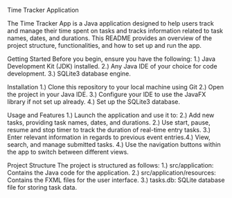Time Tracker Application

The Time Tracker App is a Java application designed to help users track and manage their time spent on tasks and tracks information related to task names, dates, and durations. This README provides an overview of the project structure, functionalities, and how to set up and run the app.

Getting Started Before you begin, ensure you have the following:
1.) Java Development Kit (JDK) installed.
2.) Any Java IDE of your choice for code development.
3.) SQLite3 database engine.

Installation 
1.) Clone this repository to your local machine using Git 
2.) Open the project in your Java IDE. 
3.) Configure your IDE to use the JavaFX library if not set up already. 
4.) Set up the SQLite3 database.

Usage and Features 
1.) Launch the application and use it to: 
2.) Add new tasks, providing task names, dates, and durations. 
2.) Use start, pause, resume and stop timer to track the duration of real-time entry tasks.
3.) Enter relevant information in regards to previous event entries.4.) View, search, and manage submitted tasks. 
4.) Use the navigation buttons within the app to switch between different views.

Project Structure The project is structured as follows:
1.) src/application: Contains the Java code for the application.
2.) src/application/resources: Contains the FXML files for the user interface.
3.) tasks.db: SQLite database file for storing task data.
